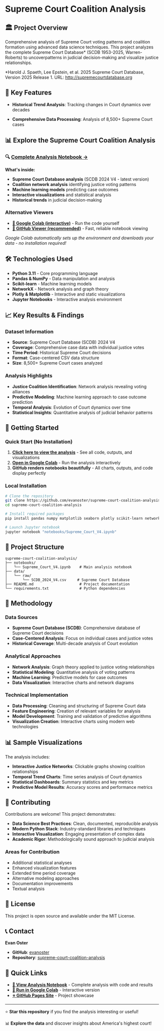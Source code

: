 # Supreme Court Coalition Analysis

## 🏛️ Project Overview

Comprehensive analysis of Supreme Court voting patterns and coalition formation using advanced data science techniques. This project analyzes the complete Supreme Court Database* (SCDB 1953-2025, Warren-Roberts) to uncoverpatterns in judicial decision-making and visualize justice relationships.

*Harold J. Spaeth, Lee Epstein, et al. 2025 Supreme Court Database, Version 2025 Release 1. URL: http://supremecourtdatabase.org

## 🎯 Key Features

<!--- **Coalition Network Analysis**: Interactive visualization of justice voting relationships -->
<!--- - **Machine Learning Prediction**: Models achieving high accuracy in predicting case outcomes -->  
- **Historical Trend Analysis**: Tracking changes in Court dynamics over decades
<!--- - **Interactive Visualizations**: Dynamic charts and graphs for data exploration -->
- **Comprehensive Data Processing**: Analysis of 8,500+ Supreme Court cases

## 📊 Explore the Supreme Court Coalition Analysis

### 🔍 [Complete Analysis Notebook →](https://github.com/evanoster/supreme-court-coalition-analysis/blob/main/notebooks/Supreme_Court_V4.ipynb)

**What's inside:**
- **Supreme Court Database analysis** (SCDB 2024 V4 - latest version)
- **Coalition network analysis** identifying justice voting patterns
- **Machine learning models** predicting case outcomes
- **Interactive visualizations** and statistical analysis
- **Historical trends** in judicial decision-making

### Alternative Viewers
- **[🚀 Google Colab (interactive)](https://colab.research.google.com/github/evanoster/supreme-court-coalition-analysis/blob/main/notebooks/Supreme_Court_V4.ipynb)** - Run the code yourself
- **[📖 GitHub Viewer (recommended)](https://github.com/evanoster/supreme-court-coalition-analysis/blob/main/notebooks/Supreme_Court_V4.ipynb)** - Fast, reliable notebook viewing

*Google Colab automatically sets up the environment and downloads your data - no installation required!*

## 🛠️ Technologies Used

- **Python 3.11** - Core programming language
- **Pandas & NumPy** - Data manipulation and analysis
- **Scikit-learn** - Machine learning models
- **NetworkX** - Network analysis and graph theory
- **Plotly & Matplotlib** - Interactive and static visualizations
- **Jupyter Notebooks** - Interactive analysis environment

## 📈 Key Results & Findings

### Dataset Information
- **Source**: Supreme Court Database (SCDB) 2024 V4
- **Coverage**: Comprehensive case data with individual justice votes
- **Time Period**: Historical Supreme Court decisions
- **Format**: Case-centered CSV data structure
- **Size**: 8,500+ Supreme Court cases analyzed

### Analysis Highlights
- **Justice Coalition Identification**: Network analysis revealing voting alliances
- **Predictive Modeling**: Machine learning approach to case outcome prediction
- **Temporal Analysis**: Evolution of Court dynamics over time
- **Statistical Insights**: Quantitative analysis of judicial behavior patterns

## 🚀 Getting Started

### Quick Start (No Installation)
1. **[Click here to view the analysis](https://github.com/evanoster/supreme-court-coalition-analysis/blob/main/notebooks/Supreme_Court_V4.ipynb)** - See all code, outputs, and visualizations
2. **[Open in Google Colab](https://colab.research.google.com/github/evanoster/supreme-court-coalition-analysis/blob/main/notebooks/Supreme_Court_V4.ipynb)** - Run the analysis interactively
3. **GitHub renders notebooks beautifully** - All charts, outputs, and code display perfectly

### Local Installation
```bash
# Clone the repository
git clone https://github.com/evanoster/supreme-court-coalition-analysis.git
cd supreme-court-coalition-analysis

# Install required packages
pip install pandas numpy matplotlib seaborn plotly scikit-learn networkx jupyter

# Launch Jupyter notebook
jupyter notebook "notebooks/Supreme_Court_V4.ipynb"
```

## 📁 Project Structure

```
supreme-court-coalition-analysis/
├── notebooks/
│   └── Supreme_Court_V4.ipynb    # Main analysis notebook
├── data/
│   └── raw/
│       └── SCDB_2024_V4.csv     # Supreme Court Database
├── README.md                     # Project documentation
└── requirements.txt              # Python dependencies
```

## 🔬 Methodology

### Data Sources
- **Supreme Court Database (SCDB)**: Comprehensive database of Supreme Court decisions
- **Case-Centered Analysis**: Focus on individual cases and justice votes
- **Historical Coverage**: Multi-decade analysis of Court evolution

### Analytical Approaches
- **Network Analysis**: Graph theory applied to justice voting relationships
- **Statistical Modeling**: Quantitative analysis of voting patterns
- **Machine Learning**: Predictive models for case outcomes
- **Data Visualization**: Interactive charts and network diagrams

### Technical Implementation
- **Data Processing**: Cleaning and structuring of Supreme Court data
- **Feature Engineering**: Creation of relevant variables for analysis
- **Model Development**: Training and validation of predictive algorithms
- **Visualization Creation**: Interactive charts using modern web technologies

## 📊 Sample Visualizations

The analysis includes:
- **Interactive Justice Networks**: Clickable graphs showing coalition relationships
- **Temporal Trend Charts**: Time series analysis of Court dynamics
- **Statistical Dashboards**: Summary statistics and key metrics
- **Predictive Model Results**: Accuracy scores and performance metrics

## 🤝 Contributing

Contributions are welcome! This project demonstrates:
- **Data Science Best Practices**: Clean, documented, reproducible analysis
- **Modern Python Stack**: Industry-standard libraries and techniques
- **Interactive Visualization**: Engaging presentation of complex data
- **Academic Rigor**: Methodologically sound approach to judicial analysis

### Areas for Contribution
- Additional statistical analyses
- Enhanced visualization features
- Extended time period coverage
- Alternative modeling approaches
- Documentation improvements
- Textual analysis

## 📄 License

This project is open source and available under the MIT License.

## 📞 Contact

**Evan Oster**
- **GitHub**: [evanoster](https://github.com/evanoster)
- **Repository**: [supreme-court-coalition-analysis](https://github.com/evanoster/supreme-court-coalition-analysis)

## 🔗 Quick Links

- **[📓 View Analysis Notebook](https://github.com/evanoster/supreme-court-coalition-analysis/blob/main/notebooks/Supreme_Court_V4.ipynb)** - Complete analysis with code and results
- **[🚀 Run in Google Colab](https://colab.research.google.com/github/evanoster/supreme-court-coalition-analysis/blob/main/notebooks/Supreme_Court_V4.ipynb)** - Interactive version
- **[⭐ GitHub Pages Site](https://evanoster.github.io/supreme-court-coalition-analysis)** - Project showcase

---

⭐ **Star this repository** if you find the analysis interesting or useful!

📊 **Explore the data** and discover insights about America's highest court!



